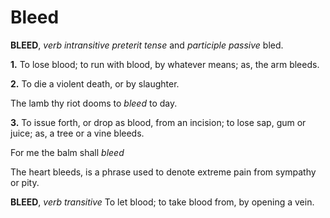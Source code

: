 # Bleed

**BLEED**, _verb intransitive_ _preterit tense_ and _participle passive_ bled.

**1.** To lose blood; to run with blood, by whatever means; as, the arm bleeds.

**2.** To die a violent death, or by slaughter.

The lamb thy riot dooms to _bleed_ to day.

**3.** To issue forth, or drop as blood, from an incision; to lose sap, gum or juice; as, a tree or a vine bleeds.

For me the balm shall _bleed_

The heart bleeds, is a phrase used to denote extreme pain from sympathy or pity.

**BLEED**, _verb transitive_ To let blood; to take blood from, by opening a vein.